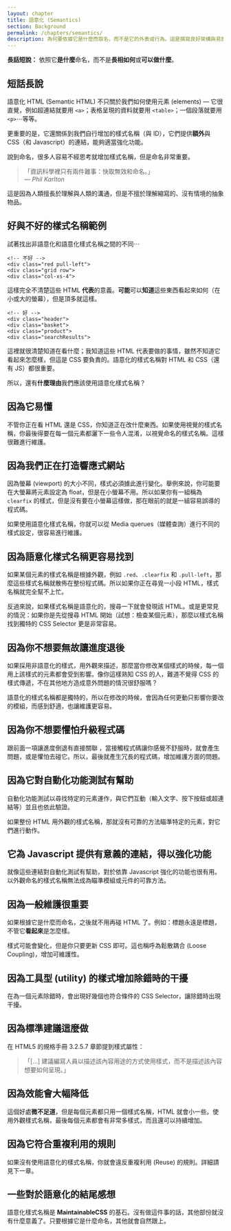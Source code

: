 ```yaml
---
layout: chapter
title: 語意化 (Semantics)
section: Background
permalink: /chapters/semantics/
description: 為何要依據它是什麼而取名，而不是它的外表或行為。這是撰寫良好架構與易於維護 CSS 程式碼的基礎。
---
```


**長話短說：** 依照它**是什麼**命名，而不是**長相如何**或**可以做什麼**。 

## 短話長說

語意化 HTML (Semantic HTML) 不只關於我們如何使用元素 (elements) — 它很直覺，例如超連結就要用 `<a>`；表格呈現的資料就要用 `<table>`；一個段落就要用 `<p>`⋯等等。

更重要的是，它還關係到我們自行增加的樣式名稱（與 ID），它們提供**額外**與 CSS（和 Javascript）的連結，能夠適當強化功能。

說到命名，很多人容易不經思考就增加樣式名稱，但是命名非常重要。

> 「資訊科學裡只有兩件難事：快取無效和命名。」
<br>&mdash; <cite>Phil Karlton</cite>

這是因為人類擅長於理解與人類的溝通，但是不擅於理解縮寫的、沒有情境的抽象物品。

## 好與不好的樣式名稱範例

試著找出非語意化和語意化樣式名稱之間的不同⋯

	<!-- 不好 -->
	<div class="red pull-left">
	<div class="grid row">
	<div class="col-xs-4">

這樣完全不清楚這些 HTML **代表**的意義。**可能**可以**知道**這些東西看起來如何（在小或大的螢幕），但是頂多就這樣。

	<!-- 好 -->
	<div class="header">
	<div class="basket">
	<div class="product">
	<div class="searchResults">

這裡就很清楚知道在看什麼；我知道這些 HTML 代表要做的事情，雖然不知道它看起來怎麼樣，但這是 CSS 要負責的。語意化的樣式名稱對 HTML 和 CSS（還有 JS）都很重要。

所以，還有**什麼理由**我們應該使用語意化樣式名稱？

## 因為它易懂

不管你正在看 HTML 還是 CSS，你知道正在改什麼東西。如果使用視覺的樣式名稱，你最後得要在每一個元素都灑下一些令人混淆，以視覺命名的樣式名稱。這樣很難進行維護。

## 因為我們正在打造響應式網站

因為螢幕 (viewport) 的大小不同，樣式必須據此進行變化。舉例來說，你可能要在大螢幕將元素設定為 float，但是在小螢幕不用。所以如果你有一組稱為 `clearfix` 的樣式，但是沒有要在小螢幕這樣做，那在眼前的就是一組容易誤導的程式碼。

如果使用語意化樣式名稱，你就可以從 Media querues（媒體查詢）進行不同的樣式設定，很容易進行維護。

## 因為語意化樣式名稱更容易找到

如果某個元素的樣式名稱是根據外觀，例如 `.red`、`.clearfix` 和 `.pull-left`，那麼這些樣式名稱就散佈在整份程式碼。所以如果你正在尋覓一小段 HTML，樣式名稱就完全幫不上忙。

反過來說，如果樣式名稱是語意化的，搜尋一下就會發現該 HTML。或是更常見的情況：如果你是先從搜尋 HTML 開始（試想：檢查某個元素），那麼以樣式名稱找到獨特的 CSS Selector 更是非常容易。

## 因為你不想要無故讓進度退後

如果採用非語意化的樣式，用外觀來描述，那麼當你修改某個樣式的時候，每一個用上該樣式的元素都會受到影響。像你這樣熟知 CSS 的人，難道不覺得 CSS 的樣式傳遞，不在其他地方造成意外問題的情況很舒服嗎？

語意化的樣式名稱都是獨特的，所以在修改的時候，會因為任何更動只影響你要改的模組，而感到舒適，也讓維護更容易。

## 因為你不想要懼怕升級程式碼

跟前面一項讓進度倒退有直接關聯 ，當接觸程式碼讓你感覺不舒服時，就會產生問題，或是懼怕去碰它。所以，最後就產生冗長的程式碼，增加維護方面的問題。

## 因為它對自動化功能測試有幫助

自動化功能測試以尋找特定的元素運作，與它們互動（輸入文字、按下按鈕或超連結等）並且也依此驗證。

如果整份 HTML 用外觀的樣式名稱，那就沒有可靠的方法瞄準特定的元素，對它們進行動作。

## 它為 Javascript 提供有意義的連結，得以強化功能

就像這些連結對自動化測試有幫助，對於依靠 Javascript 強化的功能也很有用。以外觀命名的樣式名稱無法成為瞄準模組或元件的可靠方法。

## 因為一般維護很重要

如果根據它是什麼而命名，之後就不用再碰 HTML 了。例如：標題永遠是標題，不管它**看起來**是怎麼樣。

樣式可能會變化，但是你只要更新 CSS 即可。這也稱呼為鬆散耦合 (Loose Coupling)，增加可維護性。

## 因為工具型 (utility) 的樣式增加除錯時的干擾

在為一個元素除錯時，會出現好幾個也符合條件的 CSS Selector，讓除錯時出現干擾。

## 因為標準建議這麼做

在 HTML5 的規格手冊 3.2.5.7 章節提到樣式屬性：

> 「[...] 建議編寫人員以描述該內容用途的方式使用樣式，而不是描述該內容想要如何呈現。」

## 因為效能會大幅降低

這個好處**微不足道**，但是每個元素都只用一個樣式名稱，HTML 就會小一些。使用外觀樣式名稱，最後每個元素都會有非常多樣式，而且還可以持續增加。

## 因為它符合重複利用的規則

如果沒有使用語意化的樣式名稱，你就會違反重複利用 (Reuse) 的規則。詳細請見下一章。

<!--## Why? Because visual class names might declare the same property!

It's likely that several different utility classes could refer to the same property meaning order matters and performance degrades.

Think of an example of this.
-->

## 一些對於語意化的結尾感想

語意化樣式名稱是 **MaintainableCSS** 的基石。沒有做這件事的話，其他部份就沒有什麼意義了。只要根據它是什麼命名，其他就會自然跟上。
